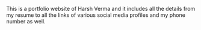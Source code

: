This is a portfolio website of Harsh Verma and it includes all the details from my resume to all the links of various social media profiles and my phone number as well.
